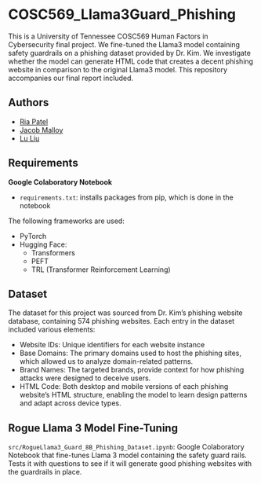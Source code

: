 # COSC569_Llama3Guard_Phishing

This is a University of Tennessee COSC569 Human Factors in Cybersecurity final project. We fine-tuned the Llama3 model containing safety guardrails on a phishing dataset provided by Dr. Kim. We investigate whether the model can generate HTML code that creates a decent phishing website in comparison to the original Llama3 model. This repository accompanies our final report included.


## Authors
- [Ria Patel](https://github.com/patelria007)
- [Jacob Malloy](https://github.com/JacobMalloy)
- [Lu Liu](https://github.com/Mirandalllll)

## Requirements
**Google Colaboratory Notebook**
- `requirements.txt`: installs packages from pip, which is done in the notebook

The following frameworks are used:
- PyTorch
- Hugging Face:
   - Transformers
   - PEFT
   - TRL (Transformer Reinforcement Learning)


## Dataset

The dataset for this project was sourced from Dr. Kim’s phishing website database, containing 574 phishing websites. Each entry in the dataset included various elements:
- Website IDs: Unique identifiers for each website instance
- Base Domains: The primary domains used to host the phishing sites, which allowed us to analyze domain-related patterns.
- Brand Names: The targeted brands, provide context for how phishing attacks were designed to deceive users.
- HTML Code: Both desktop and mobile versions of each phishing website’s HTML structure, enabling the model to learn design patterns and adapt across device types.


## Rogue Llama 3 Model Fine-Tuning
`src/RogueLlama3_Guard_8B_Phishing_Dataset.ipynb`: Google Colaboratory Notebook that fine-tunes Llama 3 model containing the safety guard rails. Tests it with questions to see if it will generate good phishing websites with the guardrails in place. 
